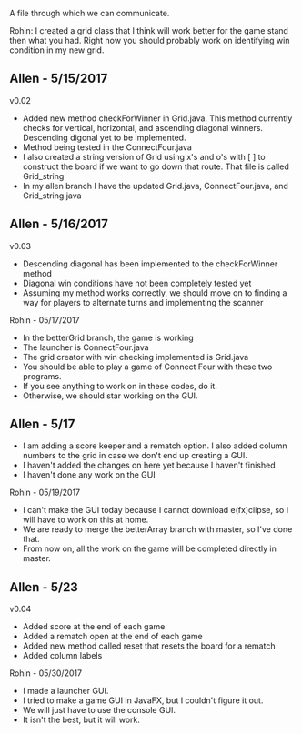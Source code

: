 A file through which we can communicate.

Rohin:
I created a grid class that I think will work better for the game stand then what you had.
Right now you should probably work on identifying win condition in my new grid.

Allen - 5/15/2017
-----------------
v0.02
 - Added new method checkForWinner in Grid.java. This method currently checks for vertical, horizontal, and ascending diagonal winners.    Descending digonal yet to be implemented.
 - Method being tested in the ConnectFour.java
 - I also created a string version of Grid using x's and o's with [ ] to construct the board if we want to go down that route. That file is called Grid_string
 - In my allen branch I have the updated Grid.java, ConnectFour.java, and Grid_string.java 

Allen - 5/16/2017
-----------------
v0.03
- Descending diagonal has been implemented to the checkForWinner method
- Diagonal win conditions have not been completely tested yet
- Assuming my method works correctly, we should move on to finding a way for players to alternate turns and implementing the scanner

Rohin - 05/17/2017
- In the betterGrid branch, the game is working
- The launcher is ConnectFour.java
- The grid creator with win checking implemented is Grid.java
- You should be able to play a game of Connect Four with these two programs.
- If you see anything to work on in these codes, do it.
- Otherwise, we should star working on the GUI.

Allen - 5/17
----------------
- I am adding a score keeper and a rematch option. I also added column numbers to the grid in case we don't end up creating a GUI. 
- I haven't added the changes on here yet because I haven't finished
- I haven't done any work on the GUI 

Rohin - 05/19/2017
- I can't make the GUI today because I cannot download e(fx)clipse, so I will have to work on this at home.
- We are ready to merge the betterArray branch with master, so I've done that.
- From now on, all the work on the game will be completed directly in master.

Allen - 5/23
-------
v0.04
- Added score at the end of each game
- Added a rematch open at the end of each game
- Added new method called reset that resets the board for a rematch
- Added column labels

Rohin - 05/30/2017

- I made a launcher GUI.
- I tried to make a game GUI in JavaFX, but I couldn't figure it out.
- We will just have to use the console GUI.
- It isn't the best, but it will work.
